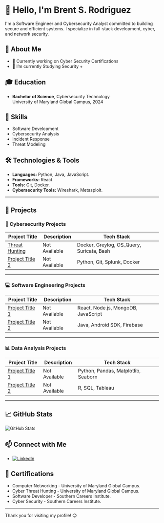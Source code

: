 # 👋 Hello, I'm Brent S. Rodriguez

I'm a Software Engineer and Cybersecurity Analyst committed to building secure and efficient systems. I specialize in full-stack development, cyber, and network security.


## 💼 About Me

- 🔭 Currently working on Cyber Security Certifications
- 🌱 I’m currently Studying Security +
<!-- - 👯 I’m looking to collaborate on [Type of Projects] -->
<!-- - 📫 How to reach me: [your.email@example.com] -->
<!-- - ⚡ Fun fact: [A fun or interesting fact about you] -->

## 🎓 Education

- **Bachelor of Science**, Cybersecurity Technology  
  University of Maryland Global Campus, 2024


## 🧩 Skills

- Software Development
- Cybersecurity Analysis
- Incident Response
- Threat Modeling


## 🛠️ Technologies & Tools

- **Languages:** Python, Java, JavaScript.
- **Frameworks:** React.
- **Tools:** Git, Docker.
- **Cybersecurity Tools:** Wireshark, Metasploit.

---

## 📂 Projects

### 🚀 **Cybersecurity Projects**
| Project Title           | Description                                      | Tech Stack                                |
|-------------------------|--------------------------------------------------|-------------------------------------------|
| [Threat Hunting](https://github.com/Brent-Rodriguez/Threat_Hunting_CTF) | Not Available | Docker, Greylog, OS_Query, Suricata, Bash   |
| [Project Title 2](link-to-project) | Not Available | Python, Git, Splunk, Docker               |

---

### 💻 **Software Engineering Projects**
| Project Title           | Description                                      | Tech Stack                                |
|-------------------------|--------------------------------------------------|-------------------------------------------|
| [Project Title 1](link-to-project) | Not Available | React, Node.js, MongoDB, JavaScript       |
| [Project Title 2](link-to-project) | Not Available | Java, Android SDK, Firebase               |

---

### 📊 **Data Analysis Projects**
| Project Title           | Description                                      | Tech Stack                                |
|-------------------------|--------------------------------------------------|-------------------------------------------|
| [Project Title 1](link-to-project) | Not Available | Python, Pandas, Matplotlib, Seaborn       |
| [Project Title 2](link-to-project) | Not Available | R, SQL, Tableau                          |

---

## 📈 GitHub Stats

![GitHub Stats](https://github-readme-stats.vercel.app/api?username=brent-rodriguez&show_icons=true&theme=radical)


## 📫 Connect with Me

- [![LinkedIn](https://img.shields.io/badge/-LinkedIn-0077B5?style=flat-square&logo=linkedin&logoColor=white)](https://www.linkedin.com/in/brent-rodriguez)
<!-- - [![Twitter](https://img.shields.io/badge/-Twitter-1DA1F2?style=flat-square&logo=twitter&logoColor=white)](twitter-handle) -->
<!-- - [![Personal Website](https://img.shields.io/badge/-Website-4B4B4B?style=flat-square&logo=appveyor&logoColor=white)](website) -->


## 📜 Certifications

- Computer Networking -  University of Maryland Global Campus.
- Cyber Threat Hunting -  University of Maryland Global Campus.
- Software Developer -  Southern Careers Institute.
- Cyber Security -  Southern Careers Institute.

---

Thank you for visiting my profile! 😊


<!---
Brent-Rodriguez/Brent-Rodriguez is a ✨ special ✨ repository because its `README.md` (this file) appears on your GitHub profile.
You can click the Preview link to take a look at your changes.
--->
